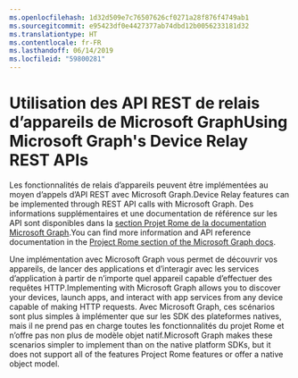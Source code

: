 ```yaml
---
ms.openlocfilehash: 1d32d509e7c76507626cf0271a28f876f4749ab1
ms.sourcegitcommit: e95423df0e4427377ab74dbd12b0056233181d32
ms.translationtype: HT
ms.contentlocale: fr-FR
ms.lasthandoff: 06/14/2019
ms.locfileid: "59800281"
---
```

# <a name="using-microsoft-graphs-device-relay-rest-apis"></a><span data-ttu-id="97c2c-101">Utilisation des API REST de relais d’appareils de Microsoft Graph</span><span class="sxs-lookup"><span data-stu-id="97c2c-101">Using Microsoft Graph's Device Relay REST APIs</span></span>

<span data-ttu-id="97c2c-102">Les fonctionnalités de relais d’appareils peuvent être implémentées au moyen d’appels d’API REST avec Microsoft Graph.</span><span class="sxs-lookup"><span data-stu-id="97c2c-102">Device Relay features can be implemented through REST API calls with Microsoft Graph.</span></span> <span data-ttu-id="97c2c-103">Des informations supplémentaires et une documentation de référence sur les API sont disponibles dans la [section Projet Rome de la documentation Microsoft Graph](https://developer.microsoft.com/graph/docs/api-reference/beta/resources/project_rome_overview#devices).</span><span class="sxs-lookup"><span data-stu-id="97c2c-103">You can find more information and API reference documentation in the [Project Rome section of the Microsoft Graph docs](https://developer.microsoft.com/graph/docs/api-reference/beta/resources/project_rome_overview#devices).</span></span>

<span data-ttu-id="97c2c-104">Une implémentation avec Microsoft Graph vous permet de découvrir vos appareils, de lancer des applications et d’interagir avec les services d’application à partir de n’importe quel appareil capable d’effectuer des requêtes HTTP.</span><span class="sxs-lookup"><span data-stu-id="97c2c-104">Implementing with Microsoft Graph allows you to discover your devices, launch apps, and interact with app services from any device capable of making HTTP requests.</span></span> <span data-ttu-id="97c2c-105">Avec Microsoft Graph, ces scénarios sont plus simples à implémenter que sur les SDK des plateformes natives, mais il ne prend pas en charge toutes les fonctionnalités du projet Rome et n’offre pas non plus de modèle objet natif.</span><span class="sxs-lookup"><span data-stu-id="97c2c-105">Microsoft Graph makes these scenarios simpler to implement than on the native platform SDKs, but it does not support all of the features Project Rome features or offer a native object model.</span></span>